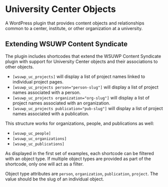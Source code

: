 # University Center Objects

A WordPress plugin that provides content objects and relationships common to a center, institute, or other organization at a university.

## Extending WSUWP Content Syndicate

The plugin includes shortcodes that extend the WSUWP Content Syndicate plugin with support for University Center objects and their associations to other objects.

* `[wsuwp_uc_projects]` will display a list of project names linked to individual project pages.
* `[wsuwp_uc_projects person="person-slug"]` will display a list of project names associated with a person.
* `[wsuwp_uc_projects organization="org-slug"]` will display a list of project names associated with an organization.
* `[wsuwp_uc_projects publication="pub-slug"]` will display a list of project names associated with a publication.

This structure works for organizations, people, and publications as well:

* `[wsuwp_uc_people]`
* `[wsuwp_uc_organizations]`
* `[wsuwp_uc_publications]`

As displayed in the first set of examples, each shortcode can be filtered with an object type. If multiple object types are provided as part of the shortcode, only one will act as a filter.

Object type attributes are `person`, `organization`, `publication`, `project`. The value should be the slug of an individual object.
